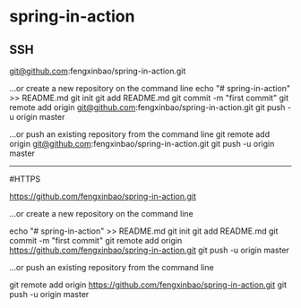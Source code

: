 # spring-in-action

## SSH
git@github.com:fengxinbao/spring-in-action.git

…or create a new repository on the command line
echo "# spring-in-action" >> README.md
git init
git add README.md
git commit -m "first commit"
git remote add origin git@github.com:fengxinbao/spring-in-action.git
git push -u origin master

…or push an existing repository from the command line
git remote add origin git@github.com:fengxinbao/spring-in-action.git
git push -u origin master




-----------------------------------

#HTTPS

https://github.com/fengxinbao/spring-in-action.git

…or create a new repository on the command line

echo "# spring-in-action" >> README.md
git init
git add README.md
git commit -m "first commit"
git remote add origin https://github.com/fengxinbao/spring-in-action.git
git push -u origin master

…or push an existing repository from the command line

git remote add origin https://github.com/fengxinbao/spring-in-action.git
git push -u origin master
